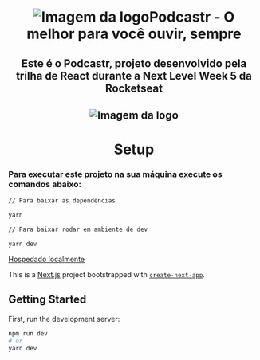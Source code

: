 <h1 align="center"><img src="https://i.imgur.com/KTCIIi2.png" alt="Imagem da logo"></img>Podcastr - O melhor para você ouvir, sempre</h1>

<h2 align="center">Este é o Podcastr, projeto desenvolvido pela trilha de React durante a Next Level Week 5 da Rocketseat</h2>

<h2 align="center"><img src="https://i.imgur.com/oRZJlcO.png" alt="Imagem da logo"></img></h2>

<h1 align="center">Setup</h1>

### Para executar este projeto na sua máquina execute os comandos abaixo:

```bash
// Para baixar as dependências

yarn
```

```bash
// Para baixar rodar em ambiente de dev

yarn dev
```

[Hospedado localmente](https://localhost:3000/)

This is a [Next.js](https://nextjs.org/) project bootstrapped with [`create-next-app`](https://github.com/vercel/next.js/tree/canary/packages/create-next-app).

## Getting Started

First, run the development server:

```bash
npm run dev
# or
yarn dev
```
